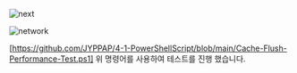 ![next](https://github.com/user-attachments/assets/51fb3968-2f9f-4d2b-a0f6-1e3435aadbc2)


![network](https://github.com/user-attachments/assets/7590e8bf-d76e-45ca-a42a-2016d4152759)

[https://github.com/JYPPAP/4-1-PowerShellScript/blob/main/Cache-Flush-Performance-Test.ps1]
위 명령어를 사용하여 테스트를 진행 했습니다.

